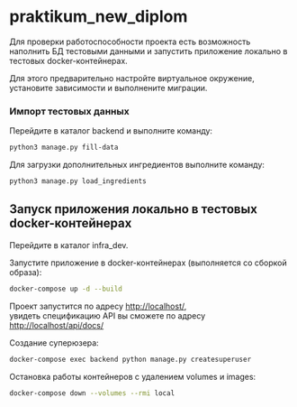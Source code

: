 # praktikum_new_diplom

Для проверки работоспособности проекта есть возможность наполнить БД тестовыми данными и запустить приложение локально в тестовых docker-контейнерах.  

Для этого предварительно настройте виртуальное окружение, установите зависимости и выполнените миграции.

### Импорт тестовых данных

Перейдите в каталог backend и выполните команду:

```bash
python3 manage.py fill-data
```

Для загрузки дополнительных ингредиентов выполните команду:

```bash
python3 manage.py load_ingredients
```

## Запуск приложения локально в тестовых docker-контейнерах

Перейдите в каталог infra_dev.  

Запустите приложение в docker-контейнерах (выполняется со сборкой образа):

```bash
docker-compose up -d --build
```

Проект запустится по адресу <http://localhost/>,  
увидеть спецификацию API вы сможете по адресу <http://localhost/api/docs/>  

Создание суперюзера:
```bash
docker-compose exec backend python manage.py createsuperuser
```

Остановка работы контейнеров с удалением volumes и images:
```bash
docker-compose down --volumes --rmi local
```
